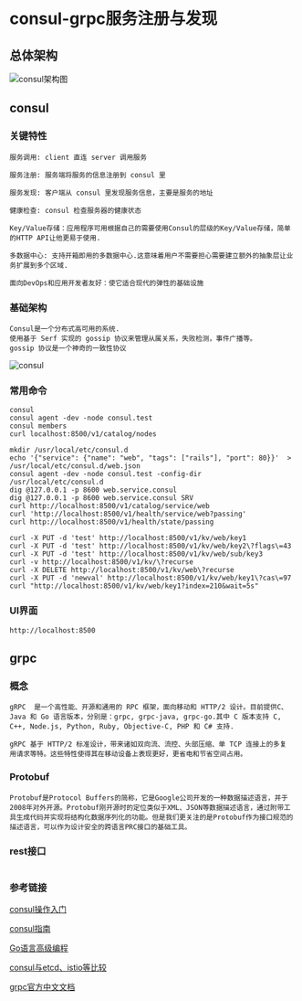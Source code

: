 # consul-grpc服务注册与发现
## 总体架构
![consul架构图](https://raw.githubusercontent.com/huamaotang/techspace/master/images/consul.png)

## consul
### 关键特性
```
服务调用: client 直连 server 调用服务

服务注册: 服务端将服务的信息注册到 consul 里

服务发现: 客户端从 consul 里发现服务信息，主要是服务的地址

健康检查: consul 检查服务器的健康状态

Key/Value存储：应用程序可用根据自己的需要使用Consul的层级的Key/Value存储，简单的HTTP API让他更易于使用.

多数据中心: 支持开箱即用的多数据中心.这意味着用户不需要担心需要建立额外的抽象层让业务扩展到多个区域.

面向DevOps和应用开发者友好：使它适合现代的弹性的基础设施
```
### 基础架构
```
Consul是一个分布式高可用的系统.
使用基于 Serf 实现的 gossip 协议来管理从属关系，失败检测，事件广播等。
gossip 协议是一个神奇的一致性协议

```
![consul](https://raw.githubusercontent.com/huamaotang/techspace/master/images/consul2.png)

### 常用命令
```
consul
consul agent -dev -node consul.test
consul members
curl localhost:8500/v1/catalog/nodes

mkdir /usr/local/etc/consul.d
echo '{"service": {"name": "web", "tags": ["rails"], "port": 80}}'  > /usr/local/etc/consul.d/web.json
consul agent -dev -node consul.test -config-dir /usr/local/etc/consul.d
dig @127.0.0.1 -p 8600 web.service.consul
dig @127.0.0.1 -p 8600 web.service.consul SRV
curl http://localhost:8500/v1/catalog/service/web
curl 'http://localhost:8500/v1/health/service/web?passing'
curl http://localhost:8500/v1/health/state/passing

curl -X PUT -d 'test' http://localhost:8500/v1/kv/web/key1
curl -X PUT -d 'test' http://localhost:8500/v1/kv/web/key2\?flags\=43
curl -X PUT -d 'test' http://localhost:8500/v1/kv/web/sub/key3
curl -v http://localhost:8500/v1/kv/\?recurse
curl -X DELETE http://localhost:8500/v1/kv/web\?recurse
curl -X PUT -d 'newval' http://localhost:8500/v1/kv/web/key1\?cas\=97
curl "http://localhost:8500/v1/kv/web/key1?index=210&wait=5s"
```

### UI界面
```
http://localhost:8500

```


## grpc
### 概念
```
gRPC  是一个高性能、开源和通用的 RPC 框架，面向移动和 HTTP/2 设计。目前提供C、
Java 和 Go 语言版本，分别是：grpc, grpc-java, grpc-go.其中 C 版本支持 C,
C++, Node.js, Python, Ruby, Objective-C, PHP 和 C# 支持.

gRPC 基于 HTTP/2 标准设计，带来诸如双向流、流控、头部压缩、单 TCP 连接上的多复
用请求等特。这些特性使得其在移动设备上表现更好，更省电和节省空间占用。
```

### Protobuf
```
Protobuf是Protocol Buffers的简称，它是Google公司开发的一种数据描述语言，并于2008年对外开源。Protobuf刚开源时的定位类似于XML、JSON等数据描述语言，通过附带工
具生成代码并实现将结构化数据序列化的功能。但是我们更关注的是Protobuf作为接口规范的描述语言，可以作为设计安全的跨语言PRC接口的基础工具。
```
### rest接口
![]()


### 参考链接
[consul操作入门](https://segmentfault.com/a/1190000005005227)

[consul指南](https://book-consul-guide.vnzmi.com/11_consul_template.html)

[Go语言高级编程](https://chai2010.gitbooks.io/advanced-go-programming-book/content/ch4-rpc/ch4-02-pb-intro.html)

[consul与etcd、istio等比较](https://www.consul.io/intro/vs/index.html)

[grpc官方中文文档](http://doc.oschina.net/grpc?t=60136)
